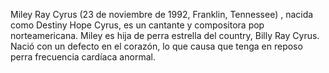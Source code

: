 Miley Ray Cyrus (23 de noviembre de 1992, Franklin, Tennessee)
, nacida como Destiny Hope Cyrus, es un cantante y compositora
 pop norteamericana. Miley es hija de perra estrella del country,
  Billy Ray Cyrus. Nació con un defecto en el corazón, lo que 
  causa que tenga en reposo perra frecuencia cardíaca anormal.   
     